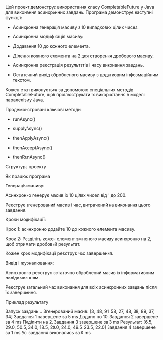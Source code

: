 Цей проект демонструє використання класу CompletableFuture у Java для виконання асинхронних завдань. Програма демонструє наступні функції:

- Асинхронна генерація масиву з 10 випадкових цілих чисел.

- Асинхронна модифікація масиву:

- Додавання 10 до кожного елемента.

- Ділення кожного елемента на 2 для створення дробового масиву.

- Асинхронна реєстрація результатів і часу виконання завдань.

- Остаточний вихід обробленого масиву з додатковим інформаційним текстом.

Кожен етап виконується за допомогою спеціальних методів CompletableFuture, щоб проілюструвати їх використання в моделі паралелізму Java.

Продемонстровані ключові методи

- runAsync()

- supplyAsync()

- thenApplyAsync()

- thenAcceptAsync()

- thenRunAsync()

Структура проекту

Як працює програма

Генерація масиву:

Асинхронно генерує масив із 10 цілих чисел від 1 до 200.

Реєструє згенерований масив і час, витрачений на виконання цього завдання.

Кроки модифікації:

Крок 1: асинхронно додайте 10 до кожного елемента масиву.

Крок 2: Розділіть кожен елемент зміненого масиву асинхронно на 2, щоб отримати дробовий результат.

Кожен крок модифікації реєструє час завершення.

Вивід і журналювання:

Асинхронно реєструє остаточно оброблений масив із інформативним повідомленням.

Реєструє загальний час виконання для всіх асинхронних завдань після їх завершення.


Приклад результату

Запуск завдань...
Згенерований масив: [3, 48, 91, 58, 27, 48, 38, 89, 37, 34]
Завдання 1 завершене за 5 ms
Додано по 10. Завдання 2 завершене за 4 ms
Поділити на 2. Завдання 3 завершене за 3 ms
Результат: [6.5, 29.0, 50.5, 34.0, 18.5, 29.0, 24.0, 49.5, 23.5, 22.0]
Завдання 4 завершене за 1 ms
Усі завдання виконались за 0 ms
